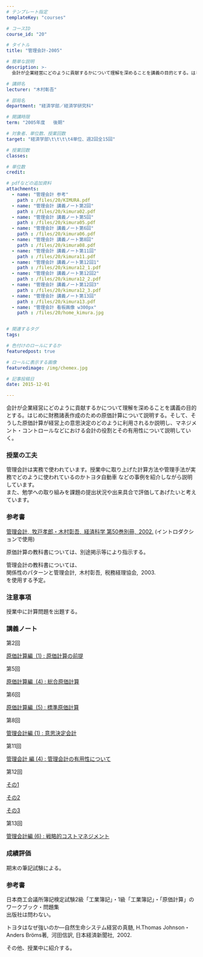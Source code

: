 ```yaml
---
# テンプレート指定
templateKey: "courses"

# コースID
course_id: "20"

# タイトル
title: "管理会計-2005"

# 簡単な説明
description: >-
  会計が企業経営にどのように貢献するかについて理解を深めることを講義の目的とする。はじめに財務諸表作成のための原価計算について説明する。そして、そうした原価計算が経営上の意思決定のどのように利用されるか...

# 講師名
lecturer: "木村彰吾"

# 部局名
department: "経済学部／経済学研究科"

# 開講時限
term: "2005年度	後期"

# 対象者、単位数、授業回数
target: "経済学部\t\t\t\t4単位、週2回全15回"

# 授業回数
classes: 

# 単位数
credit: 

# pdfなどの追加資料
attachments: 
  - name: "管理会計 参考" 
    path : /files/20/KIMURA.pdf
  - name: "管理会計 講義ノート第2回" 
    path : /files/20/kimura02.pdf
  - name: "管理会計 講義ノート第5回" 
    path : /files/20/kimura05.pdf
  - name: "管理会計 講義ノート第6回" 
    path : /files/20/kimura06.pdf
  - name: "管理会計 講義ノート第8回" 
    path : /files/20/kimura08.pdf
  - name: "管理会計 講義ノート第11回" 
    path : /files/20/kimura11.pdf
  - name: "管理会計 講義ノート第12回1" 
    path : /files/20/kimura12_1.pdf
  - name: "管理会計 講義ノート第12回2" 
    path : /files/20/kimura12_2.pdf
  - name: "管理会計 講義ノート第12回3" 
    path : /files/20/kimura12_3.pdf
  - name: "管理会計 講義ノート第13回" 
    path : /files/20/kimura13.pdf
  - name: "管理会計 看板画像 w300px" 
    path : /files/20/home_kimura.jpg


# 関連するタグ
tags:

# 色付けのロールにするか
featuredpost: true

# ロールに表示する画像
featuredimage: /img/chemex.jpg

# 記事投稿日
date: 2015-12-01

---
```

会計が企業経営にどのように貢献するかについて理解を深めることを講義の目的とする。はじめに財務諸表作成のための原価計算について説明する。そして、そうした原価計算が経営上の意思決定のどのように利用されるか説明し、マネジメント・コントロールなどにおける会計の役割とその有用性について説明していく。
### 授業の工夫

管理会計は実務で使われています。授業中に取り上げた計算方法や管理手法が実務でどのように使われているのかトヨタ自動車 などの事例を紹介しながら説明しています。  
また、勉学への取り組みを課題の提出状況や出来具合で評価してあげたいと考えています。

### 参考書


[管理会計, &nbsp;牧戸孝郎・木村彰吾, &nbsp;経済科学&nbsp;第50巻別冊, &nbsp;2002.](/files/20/KIMURA.pdf) 
(イントロダクションで使用) 

原価計算の教科書については、別途掲示等により指示する。

管理会計の教科書については、  
関係性のパターンと管理会計, &nbsp;木村彰吾, &nbsp;税務経理協会, &nbsp;2003.  
を使用する予定。

### 注意事項

授業中に計算問題を出題する。

### 講義ノート

第2回 


[原価計算編 &nbsp;(1)&nbsp;:&nbsp;原価計算の前提](/files/20/kimura02.pdf) 

第5回 


[原価計算編 &nbsp;(4)&nbsp;:&nbsp;総合原価計算](/files/20/kimura05.pdf) 

第6回 


[原価計算編 &nbsp;(5)&nbsp;:&nbsp;標準原価計算](/files/20/kimura06.pdf) 

第8回 


[管理会計編&nbsp;(1)&nbsp;:&nbsp;意思決定会計](/files/20/kimura08.pdf) 

第11回 


[管理会計 編&nbsp;(4)&nbsp;:&nbsp;管理会計の有用性について](/files/20/kimura11.pdf) 

第12回 


[その1](/files/20/kimura12_1.pdf) 


[その2](/files/20/kimura12_2.pdf) 


[その3](/files/20/kimura12_3.pdf) 

第13回 


[管理会計編&nbsp;(6)&nbsp;:&nbsp;戦略的コストマネジメント](/files/20/kimura13.pdf) 

### 成績評価

期末の筆記試験による。
### 参考書

日本商工会議所簿記検定試験2級「工業簿記」・1級「工業簿記」・「原価計算」のワークブック・問題集  
出版社は問わない。

トヨタはなぜ強いのか—自然生命システム経営の真髄,&nbsp;H.Thomas&nbsp;Johnson・ Anders&nbsp;Bröms著, &nbsp;河田信訳,&nbsp;日本経済新聞社, &nbsp;2002.

その他、授業中に紹介する。